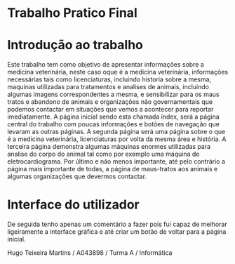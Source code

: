 # Trabalho Pratico Final
# Introdução ao trabalho
Este trabalho tem como objetivo de apresentar informações sobre a
medicina veterinária, neste caso oque é a medicina veterinária,
informações necessárias tais como licenciaturas, incluindo historia
sobre a mesma, maquinas utilizadas para tratamentos e analises de
animais, incluindo algumas imagens correspondentes a mesma, e
sensibilizar para os maus tratos e abandono de animais e organizações
não governamentais que podemos contactar em situações que vemos a
acontecer para reportar imediatamente.
A página inicial sendo esta chamada índex, será a página central do
trabalho com poucas informações e botões de navegação que levaram
as outras páginas.
A segunda página será uma página sobre o que é a medicina
veterinária, licenciaturas por volta da mesma área e história.
A terceira página demonstra algumas máquinas enormes utilizadas para
analise do corpo do animal tal como por exemplo uma máquina de
eletrocardiograma.
Por último e não menos importante, até pelo contrário a página mais
importante de todas, a página de maus-tratos aos animais e algumas
organizações que devermos contactar.
# Interface do utilizador
De seguida tenho apenas um comentário a fazer pois fui capaz de
melhorar ligeiramente a interface gráfica e até criar um botão de voltar
para a página inicial.


Hugo Teixeira Martins / A043898 / Turma A / Informática

